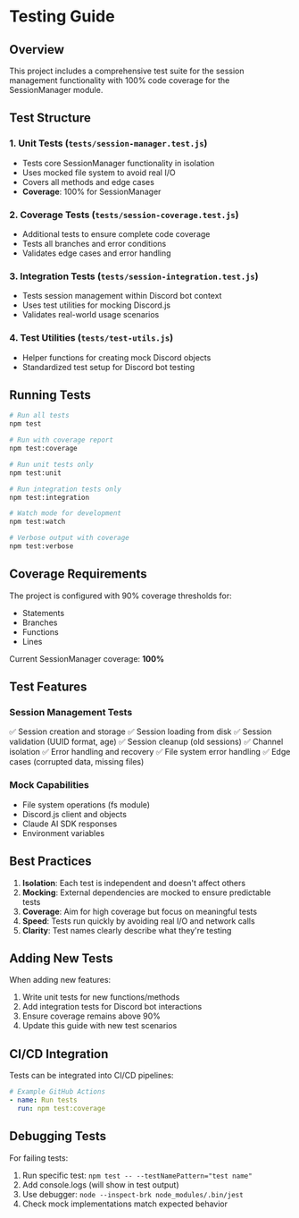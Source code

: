 # Testing Guide

## Overview

This project includes a comprehensive test suite for the session management functionality with 100% code coverage for the SessionManager module.

## Test Structure

### 1. Unit Tests (`tests/session-manager.test.js`)
- Tests core SessionManager functionality in isolation
- Uses mocked file system to avoid real I/O
- Covers all methods and edge cases
- **Coverage**: 100% for SessionManager

### 2. Coverage Tests (`tests/session-coverage.test.js`)
- Additional tests to ensure complete code coverage
- Tests all branches and error conditions
- Validates edge cases and error handling

### 3. Integration Tests (`tests/session-integration.test.js`)
- Tests session management within Discord bot context
- Uses test utilities for mocking Discord.js
- Validates real-world usage scenarios

### 4. Test Utilities (`tests/test-utils.js`)
- Helper functions for creating mock Discord objects
- Standardized test setup for Discord bot testing

## Running Tests

```bash
# Run all tests
npm test

# Run with coverage report
npm test:coverage

# Run unit tests only
npm test:unit

# Run integration tests only
npm test:integration

# Watch mode for development
npm test:watch

# Verbose output with coverage
npm test:verbose
```

## Coverage Requirements

The project is configured with 90% coverage thresholds for:
- Statements
- Branches
- Functions
- Lines

Current SessionManager coverage: **100%**

## Test Features

### Session Management Tests
✅ Session creation and storage
✅ Session loading from disk
✅ Session validation (UUID format, age)
✅ Session cleanup (old sessions)
✅ Channel isolation
✅ Error handling and recovery
✅ File system error handling
✅ Edge cases (corrupted data, missing files)

### Mock Capabilities
- File system operations (fs module)
- Discord.js client and objects
- Claude AI SDK responses
- Environment variables

## Best Practices

1. **Isolation**: Each test is independent and doesn't affect others
2. **Mocking**: External dependencies are mocked to ensure predictable tests
3. **Coverage**: Aim for high coverage but focus on meaningful tests
4. **Speed**: Tests run quickly by avoiding real I/O and network calls
5. **Clarity**: Test names clearly describe what they're testing

## Adding New Tests

When adding new features:
1. Write unit tests for new functions/methods
2. Add integration tests for Discord bot interactions
3. Ensure coverage remains above 90%
4. Update this guide with new test scenarios

## CI/CD Integration

Tests can be integrated into CI/CD pipelines:
```yaml
# Example GitHub Actions
- name: Run tests
  run: npm test:coverage
```

## Debugging Tests

For failing tests:
1. Run specific test: `npm test -- --testNamePattern="test name"`
2. Add console.logs (will show in test output)
3. Use debugger: `node --inspect-brk node_modules/.bin/jest`
4. Check mock implementations match expected behavior